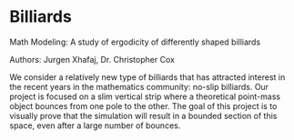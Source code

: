# Billiards
Math Modeling: A study of ergodicity of differently shaped billiards

Authors: Jurgen Xhafaj, Dr. Christopher Cox

We consider a relatively new type of billiards that has attracted interest in the recent years in the mathematics community: no-slip billiards. Our project is focused on a slim vertical strip where a theoretical point-mass object bounces from one pole to the other. The goal of this project is to visually prove that the simulation will result in a bounded section of this space, even after a large number of bounces.

